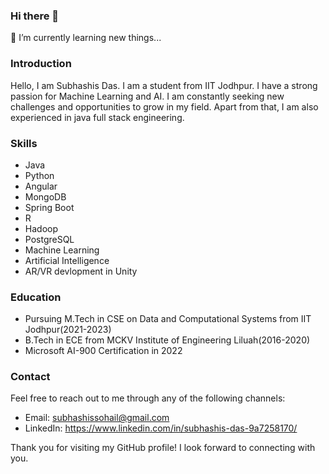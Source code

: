 ### Hi there 👋
🌱 I’m currently learning new things...
<!--
**itzsubhashis/itzsubhashis** is a ✨ _special_ ✨ repository because its `README.md` (this file) appears on your GitHub profile.

Here are some ideas to get you started:

- 🔭 I’m currently working on ...
- 🌱 I’m currently learning ...
- 👯 I’m looking to collaborate on ...
- 🤔 I’m looking for help with ...
- 💬 Ask me about ...
- 📫 How to reach me: ...
- 😄 Pronouns: ...
- ⚡ Fun fact: ...
-->

### Introduction
Hello, I am Subhashis Das. I am a student from IIT Jodhpur. I have a strong passion for Machine Learning and AI. I am constantly seeking new challenges and opportunities to grow in my field. Apart from that, I am also experienced in java full stack engineering.

### Skills
- Java 
- Python
- Angular
- MongoDB
- Spring Boot
- R
- Hadoop
- PostgreSQL
- Machine Learning
- Artificial Intelligence
- AR/VR devlopment in Unity
<!--
Experience
[Relevant experience 1]
[Relevant experience 2]
[Relevant experience 3]
Projects
[Project 1]: [Brief description of project 1]
[Project 2]: [Brief description of project 2]
[Project 3]: [Brief description of project 3] -->
### Education
- Pursuing M.Tech in CSE on Data and Computational Systems from IIT Jodhpur(2021-2023)
- B.Tech in ECE from MCKV Institute of Engineering Liluah(2016-2020)
- Microsoft AI-900 Certification in 2022

### Contact
Feel free to reach out to me through any of the following channels:

- Email: subhashissohail@gmail.com
- LinkedIn: https://www.linkedin.com/in/subhashis-das-9a7258170/

Thank you for visiting my GitHub profile! I look forward to connecting with you.
